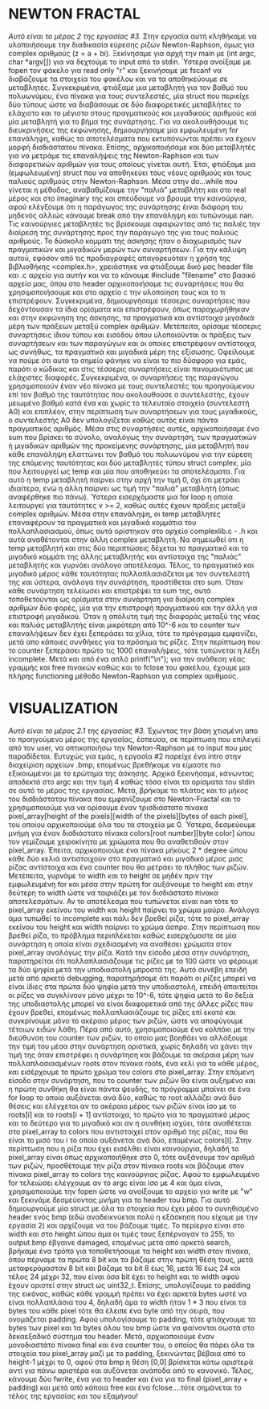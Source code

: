 # NEWTON FRACTAL
*Αυτό είναι το μέρος 2 της εργασίας #3.*
    Στην εργασία αυτή κληθήκαμε να υλοποιήσουμε την διαδικασία εύρεσης ριζών Newton-Raphson, όμως για complex αριθμούς (z = a + bi). Ξεκίνησαμε για αρχή την main με (int argc, char *argv[]) για να δεχτούμε το input από το stdin. Ύστερα ανοίξαμε με fopen τον φάκελο για read only "r" και ξεκινήσαμε με fscanf να διαβάζουμε τα στοιχεία του φακέλου και να τα αποθηκεύουμε σε μεταβλητές. Συγκεκριμένα, φτιάξαμε μια μεταβλητή για τον βαθμό του πολυωνύμου, ένα πίνακα για τους συντελεστές, μία struct που περιείχε δύο τύπους ώστε να διαβάσουμε σε δύο διαφορετικές μεταβλήτες το ελάχιστο και το μέγιστο στους πραγματικούς και μιγαδικούς αριθμούς καί μία μεταβλητή για το βήμα της συνάρτησης. Για να ακολουθήσουμε τις διευκρινήσεις της εκφώνησης, δημιουργήσαμε μία εμφωλευμένη for επανάληψη, καθώς τα αποτελέσματα που εκτυπόνωνται πρέπει να έχουν μορφή δισδιάστατου πίνακα. Επίσης, αρχικοποιήσαμε και δύο μεταβλητές για να μετράμε τις επαναλήψεις της Newton-Raphson και των διαφορετικών αριθμών για τους οποίους γίνεται αυτή. Έτσι, φτιάξαμε μια (εμφωλευμένη) struct που να αποθηκεύει τους νέους αριθμούς και τους παλιούς αριθμούς στην Newton-Raphson. Μέσα στην do...while που γίνεται η μέθοδος, αναβαθμίζουμε την "παλιά" μεταβλήτη και στο real μέρος και στο imaginary της και σπεύδουμε να βρουμε την καινούργια, αφού ελέγξουμε ότι η παράγωγος της συνάρτησης έιναι διάφορη του μηδενός αλλιώς κάνουμε break από την επανάληψη και τυπώνουμε nan. Τις καινούργιες μεταβλητές τις βρίσκουμε αφαιρώντας από τις παλιές την διαίρεση της συνάρτησης προς την παράγωγο της για τους παλιούς αριθμούς. Το δύσκολο κομμάτι της άσκησης ήταν ο διαχωρισμός των πραγματικών και μιγαδικών μερών των συναρτήσεων. Για την κάλυψη αυτού, εφόσον από τις προδιαγραφές απαγορευόταν η χρήση της βιβλιοθήκης <complex.h>, χρειάστηκε να φτιάξουμε δικό μας header file και .c αρχείο για αυτήν και να το κάνουμε #include "filename" στο βασικό αρχείο μας, όπου στο header αρχικοποιήσαμε τις συναρτήσεις που θα χρησιμοποιήσουμε και στο αρχείο c την υλοποίηση τους και το τι επιστρέφουν. Συγκεκριμένα, δημιουργήσαμε τέσσερις συναρτήσεις που δεχόντουσαν τα ίδια ορίσματα και επιστρέφουν, όπως παραχωρήθηκαν και στην εκφώνηση της άσκησης, τα πραγματικά και αντίστοιχα μιγαδικά μέρη των πράξεων μεταξύ complex αριθμών. Μετέπειτα, ορίσαμε τέσσερις συναρτήσεις ίδιου τύπου και εισόδου όπου υλοποιούνται οι πράξεις των συναρτήσεων και των παραγώγων και οι οποίες επιστρέφουν αντίστοιχα, ως συνήθως, τα πραγματικά και μιγαδικά μέρη της εξίσωσης. Οφείλουμε να πούμε ότι αυτό το σημείο φάνηκε να είναι το πιο δύσφορο για εμάς, παρότι ο κώδικας και στις τέσσερις συναρτήσεις είναι πανομοιότυπος με ελάχιστες διαφορές. Συγκεκριμένα, οι συναρτήσεις της παραγώγου χρησιμοποιούν έναν νέο πίνακα με τους συντελεστές του προηγούμενου επί τον βαθμό της ταυτότητας που ακολουθούσε ο συντελεστής, έχουν μειωμένο βαθμό κατά ένα και χωρίς το τελευταίο στοιχείο (συντελεστή Α0) και επιπλέον, στην περίπτωση των συναρτήσεων για τους μιγαδικούς, ο συντελεστής Α0 δεν υπολογίζεται καθώς αυτός είναι πάντα πραγματικός αριθμός. Μέσα στις συναρτήσεις αυτές, αρχικοποιήσαμε ένα sum που βρίσκει το σύνολο, αναλόγως την συνάρτηση, των πραγματικών ή μιγαδικών αριθμών της προκείμενης συνάρτησης, μία μεταβλητή που κάθε επανάληψη ελαττώνει τον βαθμό του πολυωνύμου για την εύρεση της επόμενης ταυτότητας και δύο μεταβλητές τύπου struct complex, μία που λειτουργεί ως temp και μία που αποθηκεύει τα αποτελέσματα. Για αυτό η temp μεταβλητή παίρνει στην αρχή την τιμή 0, όχι ότι μετράει ιδιαίτερα, ενώ η άλλη παίρνει ως τιμή την "παλιά" μεταβλητή (όπως αναφέρθηκε πιο πάνω). Ύστερα εισερχόμαστε μια for loop η οποία λειτουργεί για ταυτότητες ν >= 2, καθώς αυτές έχουν πράξεις μεταξύ complex αριθμών. Μέσα στην επανάληψη, οι temp μεταβλητές επαναφέρουν τα πραγματικά και μιγαδικά κομμάτια του πολλαπλασιασμού, όπως αυτά ορίστηκαν στο αρχείο complexlib.c - .h και αυτά αναθέτονται στην άλλη complex μεταβλητή. Να σημειωθεί ότι η temp μεταβλητή και στις δύο περιπτώσεις δέχεται το πραγματικό και το μιγαδικό κομμάτι της άλλης μεταβλητής και αντίστοιχα της "παλιάς" μεταβλητής και γυρνάει ανάλογο αποτέλεσμα. Τέλος, το πραγματικό και μιγαδικό μέρος κάθε ταυτότητας πολλαπλασιάζεται με τον συντελεστή της και ύστερα, ανάλογα την συνάρτηση, προστίθεται στο sum. Όταν κάθε συνάρτηση τελείωσει και επιστρέψει τα sum της, αυτά τοποθετούνται ως ορίσματα στην συνάρτηση για διαίρεση complex αριθμών δύο φορές, μία για την επιστροφή πραγματικού και την άλλη για επιστροφή μιγαδικού. Όταν η απόλυτη τιμή της διαφοράς μεταξύ της νέας και παλιάς μεταβλητής είναι μικρότερη από 10^-6 και το counter των επαναλήψεων δεν έχει ξεπεράσει τα χίλια, τότε το πρόγραμμα εμφανίζει, μετά απο κάποιες συνθήκες για τα πρόσημα τις ρίζες. Στην περίπτωση που το counter ξεπεράσει πρώτο τις 1000 επαναλήψεις, τότε τυπώνεται η λέξη incomplete. Μετά και από ένα απλό printf("\n"); για την ανάθεση νέας γραμμής και free πινακών καθώς και το fclose του φακέλου, έχουμε μια πλήρης functioning μέθοδο Newton-Raphson για complex αριθμούς.

# VISUALIZATION
*Αυτό είναι το μέρος 2.1 της εργασίας #3.*
    Έχωντας την βάση χτισμένη απο το προηγούμενο μέρος της εργασίας, έσπευσα, σε περίπτωση που επιλεγεί από τον user, να οπτικοποιήσω την Newton-Raphson με το input που μας παραδίδεται. Ευτυχώς για εμάς, η εργασία #2 παρείχε ένα intro στην διαχείριση αρχείων .bmp, επομένως βρεθήκαμε να είμαστε πιο εξικοιωμένοι με το ερώτημα της άσκησης. Αρχικά ξεκινήσαμε, κάνωντας αποδεκτό στο argc και την τιμή 4 καθώς τόσα είναι τα ορίσματα του stdin σε αυτό το μέρος της εργασίας. Μετά, βρήκαμε το πλάτος και το μήκος του δισδιάστατου πίνακα που εμφανίζουμε στο Newton-Fractal και το χρησιμοποιούμε για να ορίσουμε έναν τρισδιάστατο πίνακα pixel_array[height of the pixels][width of the pixels][bytes of each pixel], του οποίου αρχικοποιούμε όλα του τα στοιχεία με 0. Ύστερα, δεσμεύουμε μνήμη για έναν δισδιάστατο πίνακα colors[root number][byte color] ώπου τον γεμίζουμε χειροκίνητα με χρώματα που θα αναθετιθούν στον pixel_array. Έπειτα, αρχικοποιούμε ένα πίνακα μήκους 2 * degree ώπου κάθε δύο κελιά αντιστοιχούν στο πραγματικό και μιγαδικό μέρος μιας ρίζας αντίστοιχα και ένα counter που θα μετράει το πλήθος των ριζών. Μετέπειτα, γυρνάμε το width και το height σε μηδέν πριν την εμφωλευμένη for και μέσα στην πρώτη for αυξάνουμε το height και στην δεύτερη το width ώστε να ταιριάζει με τον δισδιάστατο πίνακα αποτελεσμάτων. Αν το αποτέλεσμα που τυπώνεται είναι nan τότε το pixel_array εκείνου του width και height παίρνει το χρώμα μαύρο. Ανάλογα άμα τυπωθεί το incomplete και πάλι δεν βρεθεί ρίζα, τότε το pixel_array εκείνου του height και width παίρνει το χρώμα άσπρο. Στην περίπτωση που βρεθεί ρίζα, το πρόβλημα περιπλέκεται καθώς εισερχόμαστε σε μία συνάρτηση η οποία είναι σχεδιασμένη να αναθέσει χρώματα στον pixel_array αναλόγως την ρίζα. Κατά την είσοδο μέσα στην συνάρτηση, παρατηρείται ότι πολλαπλασιάζουμε τις ρίζες με το 100 ώστε να φέρουμε τα δύο ψηφία μετά την υποδιαστολή μπροστά της. Αυτό συνέβη επειδή μετά από αρκετό debugging, παρατηρήσαμε ότι παρότι οι ρίζες μπορεί να είναι ίδιες στα πρώτα δύο ψηφία μετά την υποδιαστολή, επειδή απαιτείται οι ρίζες να συγκλίνουν μόνο μέχρι το 10^-6, τότε ψηφία μετά το 6ο δεξιά της υποδιαστολής μπορεί να είναι διαφορετικά από της άλλες ρίζες που έχουν βρεθεί, επομένως πολλαπλασιάζουμε τις ρίζες επί εκατό και συγκρίνουμε μόνο το ακέραιο μέρος των ριζών, ώστε να αποφύγουμε τέτοιων ειδών λάθη. Πέρα από αυτό, χρησιμοποιούμε ένα κολπάκι με την διεύθυνση του counter των ριζών, το οποίο μας βοηθάει να αλλάξουμε την τιμή του μέσα στην συνάρτηση οριστικά, χωρίς δηλαδή να χάνει την τιμή της όταν επιστρέφει η συνάρτηση και βάζουμε τα ακέραια μέρη των πολλαπλασιασμένων roots στον πίνακα roots, ένα κελί για το κάθε μέρος, και εισέρχουμε το πρώτο χρώμα του colors στο pixel_array. Στην επόμενη είσοδο στην συνάρτηση, που το counter των ριζών θα είναι αυξημένο και η πρώτη συνθήκη θα είναι πάντα ψευδής, το πρόγραμμα μπαίνει σε ένα for loop το οποίο αυξάνεται ανά δύο, καθώς το root αλλάζει ανά δύο θέσεις και ελέγχεται αν το ακέραιο μέρος των ριζών είναι ίσο με το roots[i] και το roots[i + 1] αντίστοιχα, το πρώτο για το πραγματικό μέρος και το δεύτερο για το μιγαδικό και αν η συνθήκη ισχύει, τότε αναθέτεται στο pixel_array to colors που αντιστοιχεί στον αριθμό της ρίζας, που θα είναι το μισό του i το οποίο αυξάνεται ανά δύο, επομένως colors[i]. Στην περίπτωση που η ρίζα που έχει εισέλθει είναι καινούργια, δηλαδή το pixel_array είναι όπως αρχικοποιήθηκε στο 0, τότε αυξάνουμε τον αριθμό των ριζών, προσθέτουμε την ρίζα στον πίνακα roots και βάζουμε στον πίνακα pixel_array το colors της καινούργιας ρίζας. Αφού το εμφωλευμένο for τελειώσει ελέγχουμε αν το argc είναι ίσο με 4 και άμα είναι, χρησιμοποιούμε την fopen ώστε να ανοίξουμε το αρχείο για write με "w" και ξεκινάμε δεσμεύοντας μνήμη για το header του bmp. Για αυτό δημιουργούμε μία struct με όλα τα στοιχεία που έχει μέσα το συνηθισμένο header ενός bmp (εδώ αναδεικνύεται πολύ η εξάσκηση που είχαμε με την εργασία 2) και αρχίζουμε να του βάζουμε τιμές. Το περίεργο είναι στο width και στο height ώπου άμα οι τιμές τους ξεπέρναγαν το 255, το output.bmp έβγαινε damaged, επομένως μετά από αρκετό search, βρήκαμε ένα τρόπο για τοποθετήσουμε τα height και width στον πίνακα, όπου πέρναμε τα πρώτα 8 bit και τα βάζαμε στην πρώτη θέση τους, μετά μεταφερόμασταν 8 bit και βάζαμε τα bit 8 έως 16, μετά 16 έως 24 και τέλος 24 μέχρι 32, που είναι όσα bit έχει το height και το width αφού έχουν οριστεί στην struct ως uint32_t. Επίσης, υπολογίζουμε το padding της εικόνας, καθώς κάθε γραμμή πρέπει να έχει αρκετά bytes ωστέ να είναι πολλαπλάσια του 4, δηλαδή άμα το width ήταν 1 * 3 που είναι τα bytes του κάθε pixel τότε θα έλειπε ένα byte από την σειρά, που ονομάζεται padding. Αφού υπολογίσουμε το padding, τότε φτιάχνουμε τα bytes των pixel και τα bytes όλου του bmp ώστε να φαίνονται σωστά στο δεκαεξαδικό σύστημα του header. Μετά, αρχικοποιούμε έναν μονοδιαστάτο πίνακα final και ένα counter του, ο οποίος θα πάρει όλα τα στοιχεία του pixel_array μαζί με το padding, ξεκινώντας βέβαια από το height-1 μέχρι το 0, αφού στα bmp η θέση [0,0] βρίσκεται κάτω αριστερά αντί για πάνω αριστέρα και αυξάνεται ανάποδα από το κανονικό. Τέλος, κάνουμε δύο fwrite, ένα για το header και ένα για το final (pixel_array + padding) και μετά από κάποια free και ένα fclose....τότε σημάνεται το τέλος της εργασίας και του εξαμήνου!
